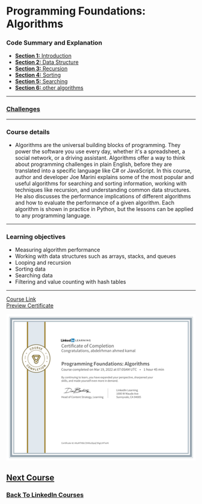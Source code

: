 # Programming Foundations: Algorithms

### Code Summary and Explanation

- [**Section 1:** Introduction](./course-code-and-explanation/1-Introduction/)
- [**Section 2:** Data Structure](./course-code-and-explanation/2-Data-structure/)
- [**Section 3:** Recursion ](./course-code-and-explanation/3-Recursion/)
- [**Section 4:** Sorting](./course-code-and-explanation/4-Sorting/)
- [**Section 5:** Searching ](./course-code-and-explanation/5-Searching/)
- [**Section 6:** other algorithms](./course-code-and-explanation/6-Other-Algorithms/)

---

### [Challenges](./Challenges/)

---

### Course details

- Algorithms are the universal building blocks of programming. They power the software you use every day, whether it's a spreadsheet, a social network, or a driving assistant. Algorithms offer a way to think about programming challenges in plain English, before they are translated into a specific language like C# or JavaScript. In this course, author and developer Joe Marini explains some of the most popular and useful algorithms for searching and sorting information, working with techniques like recursion, and understanding common data structures. He also discusses the performance implications of different algorithms and how to evaluate the performance of a given algorithm. Each algorithm is shown in practice in Python, but the lessons can be applied to any programming language.

---

### Learning objectives

- Measuring algorithm performance
- Working with data structures such as arrays, stacks, and queues
- Looping and recursion
- Sorting data
- Searching data
- Filtering and value counting with hash tables

---

[Course Link](https://www.linkedin.com/learning/programming-foundations-algorithms/)
<br>[Preview Certificate](https://www.linkedin.com/learning/certificates/d07b586ff5cf840a2ab332fc79410f161639f9d61f17ed9958391ee15f5cfd4a?lipi=urn%3Ali%3Apage%3Ad_flagship3_profile_view_base_certifications_details%3B9znAdOUJTu2aYA5T5YqZLQ%3D%3D)

![Certificate](./certificate.png)

## [Next Course](../-06-Programming-Foundations-Design-Patterns/)

### [Back To LinkedIn Courses](../)
